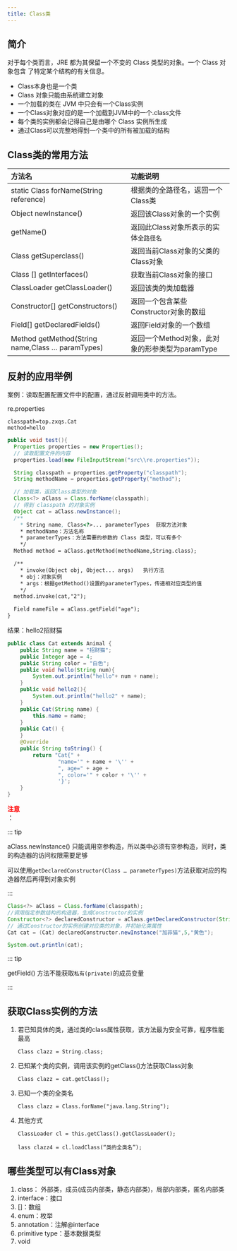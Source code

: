 ```yaml
---
title: Class类
---
```

## 简介
对于每个类而言，JRE 都为其保留一个不变的 Class 类型的对象。一个 Class 对象包含
了特定某个结构的有关信息。

* Class本身也是一个类
* Class 对象只能由系统建立对象
* 一个加载的类在 JVM 中只会有一个Class实例
* 一个Class对象对应的是一个加载到JVM中的一个.class文件
* 每个类的实例都会记得自己是由哪个 Class 实例所生成
* 通过Class可以完整地得到一个类中的所有被加载的结构

## Class类的常用方法
|方法名|功能说明|
|:-----|:-----|
|static Class forName(String reference)|根据类的全路径名，返回一个 Class类|
|Object newInstance()|返回该Class对象的一个实例|
|getName()|返回此Class对象所表示的实体`全路径名`|
|Class getSuperclass()|返回当前Class对象的父类的Class对象|
|Class [] getInterfaces()|获取当前Class对象的接口|
|ClassLoader getClassLoader()|返回该类的类加载器|
|Constructor[] getConstructors()|返回一个包含某些Constructor对象的数组|
|Field[] getDeclaredFields()|返回Field对象的一个数组|
|Method getMethod(String name,Class … paramTypes)|返回一个Method对象，此对象的形参类型为paramType|

## 反射的应用举例
案例：读取配置配置文件中的配置，通过反射调用类中的方法。

re.properties
```properties
classpath=top.zxqs.Cat
method=hello
```
```java
public void test(){
  Properties properties = new Properties();
  // 读取配置文件的内容
  properties.load(new FileInputStream("src\\re.properties"));

  String classpath = properties.getProperty("classpath");
  String methodName = properties.getProperty("method");

  // 加载类，返回Class类型的对象
  Class<?> aClass = Class.forName(classpath);
  // 得到 classpath 的对象实例
  Object cat = aClass.newInstance();
  /**
    * String name, Class<?>... parameterTypes  获取方法对象
    * methodName：方法名称
    * parameterTypes：方法需要的参数的 Class 类型，可以有多个
    */
  Method method = aClass.getMethod(methodName,String.class);

  /**
    * invoke(Object obj, Object... args)   执行方法
    * obj：对象实例
    * args：根据getMethod()设置的parameterTypes，传递相对应类型的值
    */
  method.invoke(cat,"2");

  Field nameFile = aClass.getField("age");
}
```
结果：hello2招财猫

```java
public class Cat extends Animal {
    public String name = "招财猫";
    public Integer age = 4;
    public String color = "白色";
    public void hello(String num){
        System.out.println("hello"+ num + name);
    }
    public void hello2(){
        System.out.println("hello2" + name);
    }
    public Cat(String name) {
        this.name = name;
    }
    public Cat() {
    }
    @Override
    public String toString() {
        return "Cat{" +
                "name='" + name + '\'' +
                ", age=" + age +
                ", color='" + color + '\'' +
                '}';
    }
}
```

**<div style="color:red">注意</div>**：

::: tip

aClass.newInstance() 只能调用空参构造，所以类中必须有空参构造，同时，类的构造器的访问权限需要足够

可以使用`getDeclaredConstructor(Class … parameterTypes)`方法获取对应的构造器然后再得到对象实例

:::

```java
Class<?> aClass = Class.forName(classpath);
//调用指定参数结构的构造器，生成Constructor的实例
Constructor<?> declaredConstructor = aClass.getDeclaredConstructor(String.class,Integer.class,String.class);
// 通过Constructor的实例创建对应类的对象，并初始化类属性
Cat cat = (Cat) declaredConstructor.newInstance("加菲猫",5,"黄色");

System.out.println(cat);
```

::: tip

getField() 方法不能获取`私有(private)`的成员变量

:::


## 获取Class实例的方法

1. 若已知具体的类，通过类的class属性获取，该方法最为安全可靠，程序性能最高 
   
   `Class clazz = String.class;`
2. 已知某个类的实例，调用该实例的getClass()方法获取Class对象
   
   `Class clazz = cat.getClass();`

3. 已知一个类的全类名

   `Class clazz = Class.forName("java.lang.String");`

4. 其他方式

   `ClassLoader cl = this.getClass().getClassLoader();`

   `lass clazz4 = cl.loadClass(“类的全类名”);`

## 哪些类型可以有Class对象

1. class： 外部类，成员(成员内部类，静态内部类)，局部内部类，匿名内部类
2. interface：接口
3. []：数组
4. enum：枚举
5. annotation：注解@interface
6. primitive type：基本数据类型
7. void

